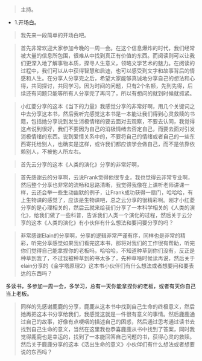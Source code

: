 >主持。

- 1.开场白。

>我先来一段简单的开场白吧。

>首先非常欢迎大家参加今晚的一周一会。在这个信息爆炸的时代，我们经常被大量的信息所包围，很难从中找到真正有价值的东西。而阅读则可以让我们更深入地了解事物本质，探寻人生意义，领略文学艺术的魅力。在阅读的过程中，我们可以从中获得智慧和启迪，也可以感受到文字和故事背后的情感和人生。在分享人分享完之后，希望大家能够真诚地分享自己的想法和心得，共同探讨，共同学习。因为时间的问题，只有2个名额，先到先得，后续还有问题只能等所有人分享完了再问了，所以有想问的就到时候就抓紧。

>小红菱分享的这本《当下的力量》我感觉分享的非常好啊，用几个关键词之中去分享这本书，然后我听完感觉这本书是一本能让我们得到心灵救赎的书籍，包括她分享说到发生消极情绪的要去面对去观察，不要去认同，我觉得这点说到很好，我们不要因为自己的消极情绪去否定自己，而要去面对引发消极情绪的东西。说到爱情关系中的，不要将自己的情绪或者自己的一些东西寄托给别人，也确实是这样，或许我们都应该学会做自己，而不是依靠依赖别人，不被他人所左右。

>首先云分享的这本《人类的演化》分享的非常好啊，

>首先感谢云的分享啊，云说Frank觉得他很专业，我也觉得云非常专业啊，然后整个分享也非常的流畅和思路清晰，我觉得我像在上课听老师讲课一样，云还会举一些生动幽默的例子，让Frank成功获得一扇门，哈哈哈，有上生物课的感觉了，应该是生物课吧，总之云分享的很精彩啊。刚才小红菱分享的是心理相关的，然后云就来给我们分享了一本科学相关的《人类的演化》，给我们做了一些科普，告诉我们人类一个演化的过程，然后关于云分享的这本《人类的演化》有小伙伴有什么想法和要问要分享的吗？

>非常感谢Elain的分享啊，分享的逻辑非常严谨有序，同样也是非常的精彩，听完分享感觉如果我们看完这本书，那将对我们的工作很有帮助，听完你们觉得自己能拿捏你的老板吗，哈哈哈，不知道种草到你们没有，反正是种草到我了，不过我被种草到的书太多了，先种草啥时候读再说，然后关于elain分享的《金字塔原理2》这本书小伙伴们有什么想法或者想要问和要表达的东西吗？

多读书，多参加一周一会，多学习，总有一天你能拿捏你的老板，或者有天你自己当上老板。

>同样的先感谢鹿鹿的分享，鹿鹿从这本书中找到自己生命的终极意义，然后她再把这本书分享给我们，我感觉这就是一件很有意义的事情。然后鹿鹿通过自己的故事，好像有点哽咽的描述自己的困惑，然后通过思考通过读书去找到自己生命的意义，当然在这里我也恭喜鹿鹿从书中找到了答案，同时我觉得鹿鹿也是幸运的，找到了一本能回答自己问题的书，获得心灵的救赎。然后关于鹿鹿分享的这本《活出生命的意义》小伙伴们有什么想法或者想要说的东西吗？

